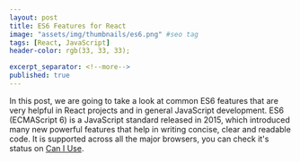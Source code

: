 ```yaml
---
layout: post
title: ES6 Features for React
image: "assets/img/thumbnails/es6.png" #seo tag
tags: [React, JavaScript]
header-color: rgb(33, 33, 33);

excerpt_separator: <!--more-->
published: true
---
```


In this post, we are going to take a look at common ES6 features that are very helpful in React projects and in general JavaScript development. ES6 (ECMAScript 6) is a JavaScript standard released in 2015, which introduced many new powerful features that help in writing concise, clear and readable code. It is supported across all the major browsers<!--more-->, you can check it's status on [Can I Use](https://caniuse.com/). 

